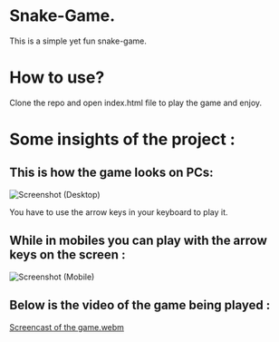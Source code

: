 # Snake-Game.
This is a simple yet fun snake-game.


# How to use?
Clone the repo and open index.html file to play the game and enjoy.


# Some insights of the project :

## This is how the game looks on PCs:
![Screenshot (Desktop)](https://user-images.githubusercontent.com/122631496/233264467-ad3a1e1f-7d4b-4901-9e04-ca1f5552c78e.png)

You have to use the arrow keys in your keyboard to play it.



## While in mobiles you can play with the arrow keys on the screen :
![Screenshot (Mobile)](https://user-images.githubusercontent.com/122631496/233264516-51c51720-80cc-42e3-aadc-f466d2c32da3.png)



## Below is the video of the game being played :

[Screencast of the game.webm](https://user-images.githubusercontent.com/122631496/233264563-4a8b0958-71be-41e6-9fac-42b306d85b6d.webm)
